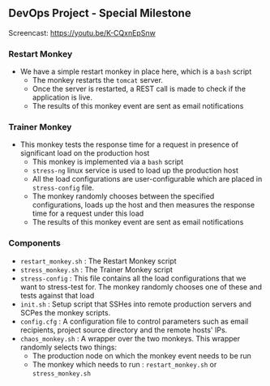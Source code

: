 ## DevOps Project - Special Milestone

Screencast: https://youtu.be/K-CQxnEpSnw

### Restart Monkey
* We have a simple restart monkey in place here, which is a `bash` script
  * The monkey restarts the `tomcat` server.
  * Once the server is restarted, a REST call is made to check if the application is live.
  * The results of this monkey event are sent as email notifications

### Trainer Monkey
* This monkey tests the response time for a request in presence of significant load on the production host
  * This monkey is implemented via a `bash` script
  * `stress-ng` linux service is used to load up the production host
  * All the load configurations are user-configurable which are placed in `stress-config` file. 
  * The monkey randomly chooses between the specified configurations, loads up the host and then measures the response time for a request under this load
  * The results of this monkey event are sent as email notifications

### Components 
* `restart_monkey.sh` : The Restart Monkey script
* `stress_monkey.sh` : The Trainer Monkey script
* `stress-config` : This file contains all the load configurations that we want to stress-test for. The monkey randomly chooses one of these and tests against that load
* `init.sh` : Setup script that SSHes into remote production servers and SCPes the monkey scripts.
* `config.cfg` : A configuration file to control parameters such as email recipients, project source directory and the remote hosts' IPs.
* `chaos_monkey.sh` : A wrapper over the two monkeys. This wrapper randomly selects two things:
  * The production node on which the monkey event needs to be run
  * The monkey which needs to run : `restart_monkey.sh` or `stress_monkey.sh`
